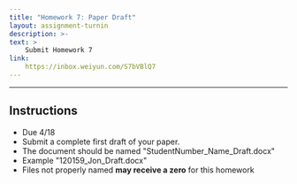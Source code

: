 ```yaml
---
title: "Homework 7: Paper Draft"
layout: assignment-turnin
description: >-
text: >
    Submit Homework 7
link: 
    https://inbox.weiyun.com/S7bVBlQ7
---
```

---
## Instructions
- Due 4/18
- Submit a complete first draft of your paper.
- The document should be named "StudentNumber_Name_Draft.docx"
- Example "120159_Jon_Draft.docx"
- Files not properly named **may receive a zero** for this homework
